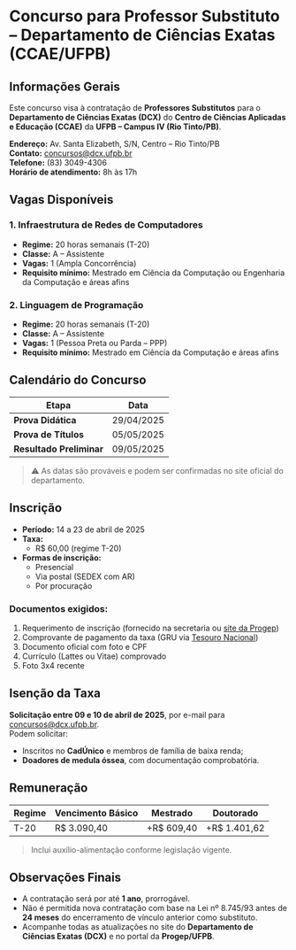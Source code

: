 # Concurso para Professor Substituto – Departamento de Ciências Exatas (CCAE/UFPB)

## Informações Gerais

Este concurso visa à contratação de **Professores Substitutos** para o **Departamento de Ciências Exatas (DCX)** do **Centro de Ciências Aplicadas e Educação (CCAE)** da **UFPB – Campus IV (Rio Tinto/PB)**.

**Endereço:** Av. Santa Elizabeth, S/N, Centro – Rio Tinto/PB  
**Contato:** [concursos@dcx.ufpb.br](mailto:concursos@dcx.ufpb.br)  
**Telefone:** (83) 3049-4306  
**Horário de atendimento:** 8h às 17h

## Vagas Disponíveis

### 1. Infraestrutura de Redes de Computadores

- **Regime:** 20 horas semanais (T-20)  
- **Classe:** A – Assistente  
- **Vagas:** 1 (Ampla Concorrência)  
- **Requisito mínimo:** Mestrado em Ciência da Computação ou Engenharia da Computação e áreas afins  

### 2. Linguagem de Programação

- **Regime:** 20 horas semanais (T-20)  
- **Classe:** A – Assistente  
- **Vagas:** 1 (Pessoa Preta ou Parda – PPP)  
- **Requisito mínimo:** Mestrado em Ciência da Computação e áreas afins  

## Calendário do Concurso

| Etapa                         | Data                       |
|------------------------------|----------------------------|
| **Prova Didática**           | 29/04/2025                 |
| **Prova de Títulos**         | 05/05/2025                 |
| **Resultado Preliminar**     | 09/05/2025                 |

> ⚠️ As datas são prováveis e podem ser confirmadas no site oficial do departamento.

## Inscrição

- **Período:** 14 a 23 de abril de 2025  
- **Taxa:**
  - R$ 60,00 (regime T-20)
- **Formas de inscrição:**  
  - Presencial  
  - Via postal (SEDEX com AR)  
  - Por procuração  

### Documentos exigidos:

1. Requerimento de inscrição (fornecido na secretaria ou [site da Progep](http://www.progep.ufpb.br/progep/colecoes/editais-docente))  
2. Comprovante de pagamento da taxa (GRU via [Tesouro Nacional](https://pagtesouro.tesouro.gov.br/portal-gru/#/emissao-gru))  
3. Documento oficial com foto e CPF  
4. Currículo (Lattes ou Vitae) comprovado  
5. Foto 3x4 recente  

## Isenção da Taxa

**Solicitação entre 09 e 10 de abril de 2025**, por e-mail para [concursos@dcx.ufpb.br](mailto:concursos@dcx.ufpb.br).  
Podem solicitar:

- Inscritos no **CadÚnico** e membros de família de baixa renda;  
- **Doadores de medula óssea**, com documentação comprobatória.

## Remuneração

| Regime | Vencimento Básico | Mestrado | Doutorado |
|--------|-------------------|----------|-----------|
| T-20   | R$ 3.090,40       | +R$ 609,40 | +R$ 1.401,62 |

> Inclui auxílio-alimentação conforme legislação vigente.

## Observações Finais

- A contratação será por até **1 ano**, prorrogável.  
- Não é permitida nova contratação com base na Lei nº 8.745/93 antes de **24 meses** do encerramento de vínculo anterior como substituto.  
- Acompanhe todas as atualizações no site do **Departamento de Ciências Exatas (DCX)** e no portal da **Progep/UFPB**.

